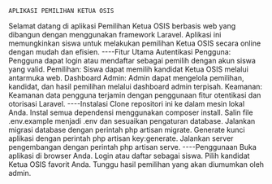     APLIKASI PEMILIHAN KETUA OSIS 
Selamat datang di aplikasi Pemilihan Ketua OSIS berbasis web yang dibangun dengan menggunakan framework Laravel. Aplikasi ini memungkinkan siswa untuk melakukan pemilihan Ketua OSIS secara online dengan mudah dan efisien.
----Fitur Utama
Autentikasi Pengguna: Pengguna dapat login atau mendaftar sebagai pemilih dengan akun siswa yang valid.
Pemilihan: Siswa dapat memilih kandidat Ketua OSIS melalui antarmuka web.
Dashboard Admin: Admin dapat mengelola pemilihan, kandidat, dan hasil pemilihan melalui dashboard admin terpisah.
Keamanan: Keamanan data pengguna terjamin dengan penggunaan fitur otentikasi dan otorisasi Laravel.
----Instalasi
Clone repositori ini ke dalam mesin lokal Anda.
Instal semua dependensi menggunakan composer install.
Salin file .env.example menjadi .env dan sesuaikan pengaturan database.
Jalankan migrasi database dengan perintah php artisan migrate.
Generate kunci aplikasi dengan perintah php artisan key:generate.
Jalankan server pengembangan dengan perintah php artisan serve.
----Penggunaan
Buka aplikasi di browser Anda.
Login atau daftar sebagai siswa.
Pilih kandidat Ketua OSIS favorit Anda.
Tunggu hasil pemilihan yang akan diumumkan oleh admin.
